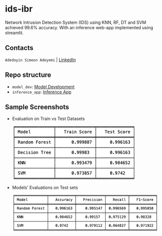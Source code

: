 # ids-ibr

Network Intrusion Detection System (IDS) using KNN, RF, DT and SVM achieved 99.6% accuracy. With an inference web-app implemented using streamlit.

## Contacts

`Adedoyin Simeon Adeyemi` | [LinkedIn](https://www.linkedin.com/in/adedoyin-adeyemi-a7827b160/)

## Repo structure

- `model_dev`: [Model Development](https://github.com/SimeonDee/ids-ibr/tree/main/model_dev)
- `inference_app`: [Inference App](https://github.com/SimeonDee/ids-ibr/tree/main/inference_app)

## Sample Screenshots

- Evaluation on Train vs Test Datasets

  ![Performances on Training vs Testing datasets](screenshots/train_test_eval_results.png)

- Models' Evaluations on Test sets

  ![All trained models performance evaluations](screenshots/perf_eval_results.png)
